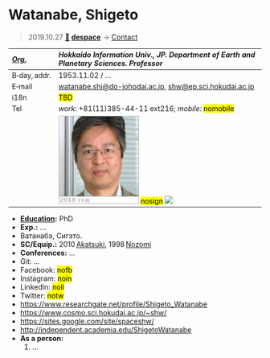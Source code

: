 # Watanabe, Shigeto
> 2019.10.27 **[🚀](../index/index.md) [despace](index.md)** → [Contact](contact.md)

|*[Org.](contact.md)*|*Hokkaido Information Univ., JP. Department of Earth and Planetary Sciences. Professor*|
|:--|:--|
|B‑day, addr.| 1953.11.02 / … |
|E‑mail| <watanabe.shi@do-johodai.ac.jp>, <shw@ep.sci.hokudai.ac.jp> |
|i18n| <mark>TBD</mark> |
|Tel| *work:* +81(11)385-44-11 ext216; *mobile:* <mark>nomobile</mark> |
|| [![](f/contact/w/watanabe_001_photo_thumb.jpg)](f/contact/w/watanabe_001_photo.jpg) <mark>nosign</mark> [![](f/contact//_001_sign_thumb.jpg)](f/contact//_001_sign.png) |

   - **[Education](edu.md):** PhD
   - **Exp.:** …
   - Ватанабэ, Сигэто.
   - **SC/Equip.:** 2010 [Akatsuki](akatsuki.md), 1998 [Nozomi](nozomi.md)
   - **Conferences:** …
   - Git: …
   - Facebook: <mark>nofb</mark>
   - Instagram: <mark>noin</mark>
   - LinkedIn: <mark>noli</mark>
   - Twitter: <mark>notw</mark>
   - <https://www.researchgate.net/profile/Shigeto_Watanabe>
   - <https://www.cosmo.sci.hokudai.ac.jp/~shw/>
   - <https://sites.google.com/site/spaceshw/>
   - <http://independent.academia.edu/ShigetoWatanabe>
   - **As a person:**
      1. …
